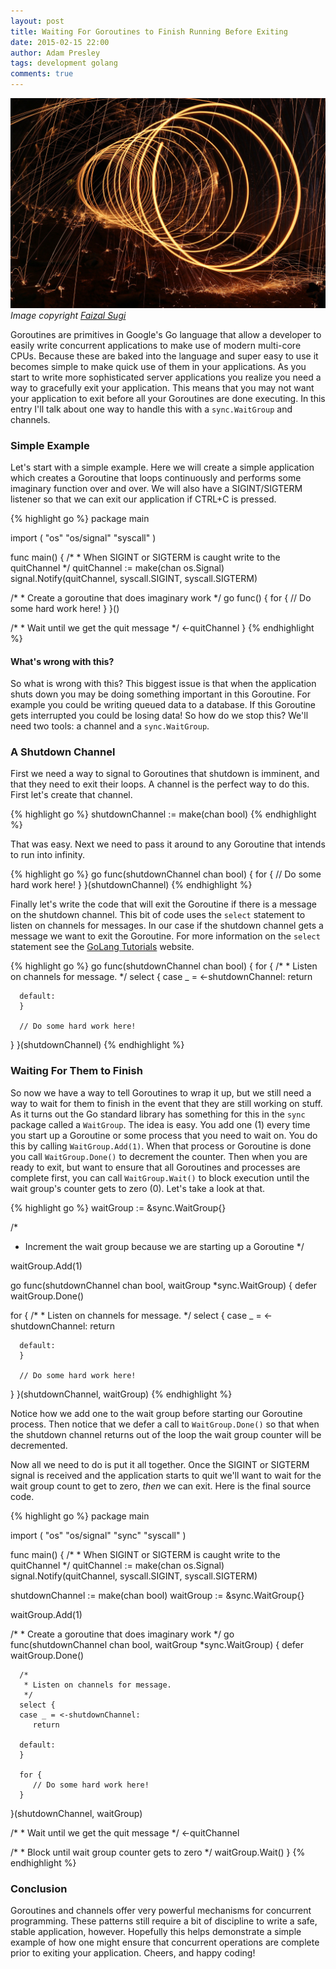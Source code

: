 ```yaml
---
layout: post
title: Waiting For Goroutines to Finish Running Before Exiting
date: 2015-02-15 22:00
author: Adam Presley
tags: development golang
comments: true
---
```

![Swirly Lights](/assets/adampresley/images/posts/steelwool.jpg)
*Image copyright [Faizal Sugi](http://pixabay.com/en/steelwool-dark-firespin-spiral-art-458840/)*

Goroutines are primitives in Google's Go language that allow a developer to easily write concurrent applications to make use of modern multi-core CPUs. Because these are baked into the language and super easy to use it becomes simple to make quick use of them in your applications. As you start to write more sophisticated server applications you realize you need a way to gracefully exit your application. This means that you may not want your application to exit before all your Goroutines are done executing. In this entry I'll talk about one way to handle this with a ```sync.WaitGroup``` and channels.

<!-- excerpt -->

### Simple Example

Let's start with a simple example. Here we will create a simple application which creates a Goroutine that loops continuously and performs some imaginary function over and over. We will also have a SIGINT/SIGTERM listener so that we can exit our application if CTRL+C is pressed.

{% highlight go %}
package main

import (
   "os"
   "os/signal"
   "syscall"
)

func main() {
   /*
    * When SIGINT or SIGTERM is caught write to the quitChannel
    */
   quitChannel := make(chan os.Signal)
   signal.Notify(quitChannel, syscall.SIGINT, syscall.SIGTERM)

   /*
    * Create a goroutine that does imaginary work
    */
   go func() {
      for {
         // Do some hard work here!
      }
   }()

   /*
    * Wait until we get the quit message
    */
   <-quitChannel
}
{% endhighlight %}

#### What's wrong with this?

So what is wrong with this? This biggest issue is that when the application shuts down you may be doing something important in this Goroutine. For example you could be writing queued data to a database. If this Goroutine gets interrupted you could be losing data! So how do we stop this? We'll need two tools: a channel and a ```sync.WaitGroup```.

### A Shutdown Channel

First we need a way to signal to Goroutines that shutdown is imminent, and that they need to exit their loops. A channel is the perfect way to do this. First let's create that channel.

{% highlight go %}
shutdownChannel := make(chan bool)
{% endhighlight %}

That was easy. Next we need to pass it around to any Goroutine that intends to run into infinity.

{% highlight go %}
go func(shutdownChannel chan bool) {
   for {
      // Do some hard work here!
   }
}(shutdownChannel)
{% endhighlight %}

Finally let's write the code that will exit the Goroutine if there is a message on the shutdown channel. This bit of code uses the ```select``` statement to listen on channels for messages. In our case if the shutdown channel gets a message we want to exit the Goroutine. For more information on the ```select``` statement see the [GoLang Tutorials](http://golangtutorials.blogspot.com/2011/06/channels-in-go-range-and-select.html) website.

{% highlight go %}
go func(shutdownChannel chan bool) {
   for {
      /*
       * Listen on channels for message.
       */
      select {
      case _ = <-shutdownChannel:
         return

      default:
      }

      // Do some hard work here!
   }
}(shutdownChannel)
{% endhighlight %}

### Waiting For Them to Finish

So now we have a way to tell Goroutines to wrap it up, but we still need a way to wait for them to finish in the event that they are still working on stuff. As it turns out the Go standard library has something for this in the ```sync``` package called a ```WaitGroup```. The idea is easy. You add one (1) every time you start up a Goroutine or some process that you need to wait on. You do this by calling ```WaitGroup.Add(1)```. When that process or Goroutine is done you call ```WaitGroup.Done()``` to decrement the counter. Then when you are ready to exit, but want to ensure that all Goroutines and processes are complete first, you can call ```WaitGroup.Wait()``` to block execution until the wait group's counter gets to zero (0). Let's take a look at that.

{% highlight go %}
waitGroup := &sync.WaitGroup{}

/*
 * Increment the wait group because we are starting up a Goroutine
 */

waitGroup.Add(1)

go func(shutdownChannel chan bool, waitGroup *sync.WaitGroup) {
   defer waitGroup.Done()

   for {
      /*
       * Listen on channels for message.
       */
      select {
      case _ = <-shutdownChannel:
         return

      default:
      }

      // Do some hard work here!
   }
}(shutdownChannel, waitGroup)
{% endhighlight %}

Notice how we add one to the wait group before starting our Goroutine process. Then notice that we defer a call to ```WaitGroup.Done()``` so that when the shutdown channel returns out of the loop the wait group counter will be decremented.

Now all we need to do is put it all together. Once the SIGINT or SIGTERM signal is received and the application starts to quit we'll want to wait for the wait group count to get to zero, *then* we can exit. Here is the final source code.

{% highlight go %}
package main

import (
   "os"
   "os/signal"
   "sync"
   "syscall"
)

func main() {
   /*
    * When SIGINT or SIGTERM is caught write to the quitChannel
    */
   quitChannel := make(chan os.Signal)
   signal.Notify(quitChannel, syscall.SIGINT, syscall.SIGTERM)

   shutdownChannel := make(chan bool)
   waitGroup := &sync.WaitGroup{}

   waitGroup.Add(1)

   /*
    * Create a goroutine that does imaginary work
    */
   go func(shutdownChannel chan bool, waitGroup *sync.WaitGroup) {
      defer waitGroup.Done()

      /*
       * Listen on channels for message.
       */
      select {
      case _ = <-shutdownChannel:
         return

      default:
      }

      for {
         // Do some hard work here!
      }
   }(shutdownChannel, waitGroup)

   /*
    * Wait until we get the quit message
    */
   <-quitChannel

   /*
    * Block until wait group counter gets to zero
    */
   waitGroup.Wait()
}
{% endhighlight %}

### Conclusion

Goroutines and channels offer very powerful mechanisms for concurrent programming. These patterns still require a bit of discipline to write a safe, stable application, however. Hopefully this helps demonstrate a simple example of how one might ensure that concurrent operations are complete prior to exiting your application. Cheers, and happy coding!
